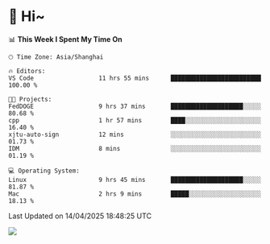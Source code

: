 # 👋 Hi~

<!--START_SECTION:waka-->
📊 **This Week I Spent My Time On** 

```text
🕑︎ Time Zone: Asia/Shanghai

🔥 Editors: 
VS Code                  11 hrs 55 mins      █████████████████████████   100.00 % 

🐱‍💻 Projects: 
FedDOGE                  9 hrs 37 mins       ████████████████████░░░░░   80.68 % 
cpp                      1 hr 57 mins        ████░░░░░░░░░░░░░░░░░░░░░   16.40 % 
xjtu-auto-sign           12 mins             ░░░░░░░░░░░░░░░░░░░░░░░░░   01.73 % 
IDM                      8 mins              ░░░░░░░░░░░░░░░░░░░░░░░░░   01.19 % 

💻 Operating System: 
Linux                    9 hrs 45 mins       ████████████████████░░░░░   81.87 % 
Mac                      2 hrs 9 mins        █████░░░░░░░░░░░░░░░░░░░░   18.13 % 
```


 Last Updated on 14/04/2025 18:48:25 UTC
<!--END_SECTION:waka-->

![](https://komarev.com/ghpvc/?username=lvdongyi&label=Profile%20views&color=0e75b6&style=flat)
<!---
lvdongyi/lvdongyi is a ✨ special ✨ repository because its `README.md` (this file) appears on your GitHub profile.
You can click the Preview link to take a look at your changes.
--->
